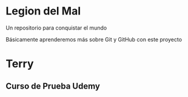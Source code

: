 # Legion del Mal

Un repositorio para conquistar el mundo

Básicamente aprenderemos más sobre Git y GitHub con este proyecto

# Terry

## Curso de Prueba Udemy
